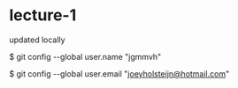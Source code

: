 # lecture-1

updated locally

$ git config --global user.name "jgmmvh"

$ git config --global user.email "joeyholsteijn@hotmail.com"